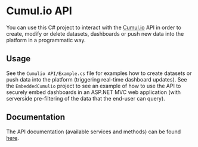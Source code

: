 # Cumul.io API

You can use this C# project to interact with the [Cumul.io](https://cumul.io) API in order to create, modify or delete datasets, dashboards or push new data into the platform in a programmatic way.

## Usage

See the `Cumulio API/Example.cs` file for examples how to create datasets or push data into the platform (triggering real-time dashboard updates).
See the `EmbeddedCumulio` project to see an example of how to use the API to securely embed dashboards in an ASP.NET MVC web application (with serverside pre-filtering of the data that the end-user can query).

## Documentation

The API documentation (available services and methods) can be found [here](http://docs.cumul.io).
